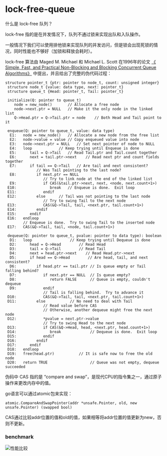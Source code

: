 # lock-free-queue

什么是 lock-free 队列？

lock-free 指的是在并发情况下，队列不通过锁来实现出队和入队操作。

一般情况下我们可以使用排他锁来实现队列的并发访问，但是锁会出现死锁的情况，同时性能也不够好（加锁和释放会耗时）。

lock-free 算法由 Maged M. Michael 和 Michael L. Scott 在1996年的论文
[《 Simple, Fast, and Practical Non-Blocking and Blocking Concurrent Queue Algorithms》](https://www.cs.rochester.edu/u/scott/papers/1996_PODC_queues.pdf)
中提出，并且给出了完整的伪代码过程：

```
structure pointer_t {ptr: pointer to node_t, count: unsigned integer}
 structure node_t {value: data type, next: pointer_t}
 structure queue_t {Head: pointer_t, Tail: pointer_t}
 
 initialize(Q: pointer to queue_t)
    node = new_node()		// Allocate a free node
    node->next.ptr = NULL	// Make it the only node in the linked list
    Q->Head.ptr = Q->Tail.ptr = node	// Both Head and Tail point to it
 
 enqueue(Q: pointer to queue_t, value: data type)
  E1:   node = new_node()	// Allocate a new node from the free list
  E2:   node->value = value	// Copy enqueued value into node
  E3:   node->next.ptr = NULL	// Set next pointer of node to NULL
  E4:   loop			// Keep trying until Enqueue is done
  E5:      tail = Q->Tail	// Read Tail.ptr and Tail.count together
  E6:      next = tail.ptr->next	// Read next ptr and count fields together
  E7:      if tail == Q->Tail	// Are tail and next consistent?
              // Was Tail pointing to the last node?
  E8:         if next.ptr == NULL
                 // Try to link node at the end of the linked list
  E9:            if CAS(&tail.ptr->next, next, <node, next.count+1>)
 E10:               break	// Enqueue is done.  Exit loop
 E11:            endif
 E12:         else		// Tail was not pointing to the last node
                 // Try to swing Tail to the next node
 E13:            CAS(&Q->Tail, tail, <next.ptr, tail.count+1>)
 E14:         endif
 E15:      endif
 E16:   endloop
        // Enqueue is done.  Try to swing Tail to the inserted node
 E17:   CAS(&Q->Tail, tail, <node, tail.count+1>)
 
 dequeue(Q: pointer to queue_t, pvalue: pointer to data type): boolean
  D1:   loop			     // Keep trying until Dequeue is done
  D2:      head = Q->Head	     // Read Head
  D3:      tail = Q->Tail	     // Read Tail
  D4:      next = head.ptr->next    // Read Head.ptr->next
  D5:      if head == Q->Head	     // Are head, tail, and next consistent?
  D6:         if head.ptr == tail.ptr // Is queue empty or Tail falling behind?
  D7:            if next.ptr == NULL  // Is queue empty?
  D8:               return FALSE      // Queue is empty, couldn't dequeue
  D9:            endif
                 // Tail is falling behind.  Try to advance it
 D10:            CAS(&Q->Tail, tail, <next.ptr, tail.count+1>)
 D11:         else		     // No need to deal with Tail
                 // Read value before CAS
                 // Otherwise, another dequeue might free the next node
 D12:            *pvalue = next.ptr->value
                 // Try to swing Head to the next node
 D13:            if CAS(&Q->Head, head, <next.ptr, head.count+1>)
 D14:               break             // Dequeue is done.  Exit loop
 D15:            endif
 D16:         endif
 D17:      endif
 D18:   endloop
 D19:   free(head.ptr)		     // It is safe now to free the old node
 D20:   return TRUE                   // Queue was not empty, dequeue succeeded
```

伪码中 CAS 指的是 “compare and swap”，是现代CPU的指令集之一，通过原子操作来更改内存中的值。

go语言可以通过atomic包来实现：
```
atomic.CompareAndSwapPointer(addr *unsafe.Pointer, old, new unsafe.Pointer) (swapped bool)
```

CAS通过比较addr位置的值和old的值，如果相等将addr位置的值更新为new，否则不更新。

### benchmark

![性能比较](https://shiniao.fun/images/20200923162432.png)





